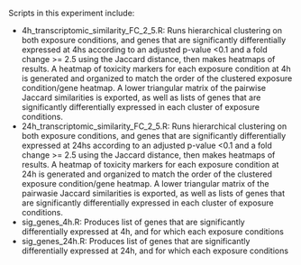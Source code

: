 Scripts in this experiment include:
- 4h_transcriptomic_similarity_FC_2_5.R: Runs hierarchical clustering on both exposure conditions, and genes that are significantly differentially expressed at 4hs according to an adjusted p-value <0.1 and a fold change >= 2.5 using the Jaccard distance, then makes heatmaps of results. A heatmap of toxicity markers for each exposure condition at 4h is generated and organized to match the order of the clustered exposure condition/gene heatmap. A lower triangular matrix of the pairwise Jaccard similarities is exported, as well as lists of genes that are significantly differentially expressed in each cluster of exposure conditions. 
- 24h_transcriptomic_similarity_FC_2_5.R: Runs hierarchical clustering on both exposure conditions, and genes that are significantly differentially expressed at 24hs according to an adjusted p-value <0.1 and a fold change >= 2.5 using the Jaccard distance, then makes heatmaps of results. A heatmap of toxicity markers for each exposure condition at 24h is generated and organized to match the order of the clustered exposure condition/gene heatmap. A lower triangular matrix of the pairwasie Jaccard similarities is exported, as well as lists of genes that are significantly differentially expressed in each cluster of exposure conditions. 
- sig_genes_4h.R: Produces list of genes that are significantly differentially expressed at 4h, and for which each exposure conditions
- sig_genes_24h.R: Produces list of genes that are significantly differentially expressed at 24h, and for which each exposure conditions
